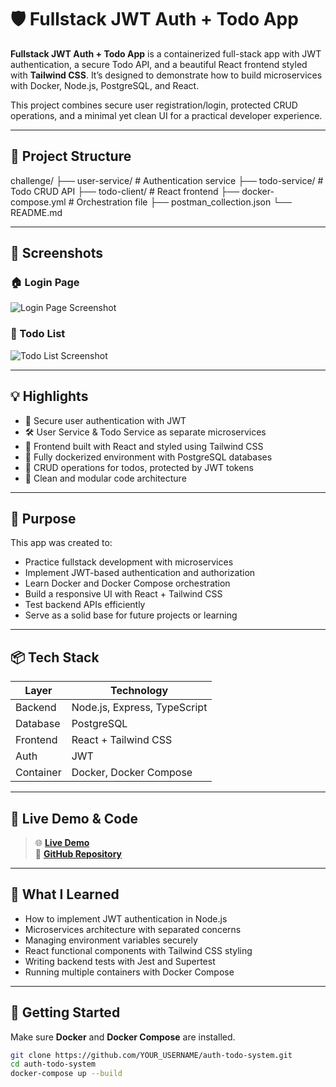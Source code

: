 # 🛡️ Fullstack JWT Auth + Todo App

**Fullstack JWT Auth + Todo App** is a containerized full-stack app with JWT authentication, a secure Todo API, and a beautiful React frontend styled with **Tailwind CSS**. It’s designed to demonstrate how to build microservices with Docker, Node.js, PostgreSQL, and React.

This project combines secure user registration/login, protected CRUD operations, and a minimal yet clean UI for a practical developer experience.

---


## 📂 Project Structure
challenge/
├── user-service/ # Authentication service
├── todo-service/ # Todo CRUD API
├── todo-client/ # React frontend
├── docker-compose.yml # Orchestration file
├── postman_collection.json
└── README.md

---
## 📸 Screenshots

### 🏠 Login Page  
![Login Page Screenshot](https://github.com/user-attachments/assets/d44f628a-6c8e-4eb0-88f4-17d2a113c307)

### 📝 Todo List  
![Todo List Screenshot](https://github.com/user-attachments/assets/9177a4d5-87cc-4a51-9a16-e7b079c2bfa1)


---

## 💡 Highlights

- 🔐 Secure user authentication with JWT  
- 🛠️ User Service & Todo Service as separate microservices  
- 🎨 Frontend built with React and styled using Tailwind CSS  
- 🐳 Fully dockerized environment with PostgreSQL databases  
- 📝 CRUD operations for todos, protected by JWT tokens  
- 📁 Clean and modular code architecture  

---

## 🎯 Purpose

This app was created to:

- Practice fullstack development with microservices  
- Implement JWT-based authentication and authorization  
- Learn Docker and Docker Compose orchestration  
- Build a responsive UI with React + Tailwind CSS  
- Test backend APIs efficiently  
- Serve as a solid base for future projects or learning  

---

## 📦 Tech Stack

| Layer       | Technology                 |
|-------------|----------------------------|
| Backend     | Node.js, Express, TypeScript |
| Database    | PostgreSQL                 |
| Frontend    | React + Tailwind CSS       |
| Auth        | JWT                        |
| Container   | Docker, Docker Compose     |

---

## 🚀 Live Demo & Code

> 🌐 [**Live Demo**](https://tech-challenge-auth-todo-docker-em7.vercel.app/)  
> 🔗 [**GitHub Repository**](https://github.com/ZakariaMerghmi/tech-challenge-auth-todo-docker)

---
## 🧠 What I Learned

- How to implement JWT authentication in Node.js  
- Microservices architecture with separated concerns  
- Managing environment variables securely  
- React functional components with Tailwind CSS styling  
- Writing backend tests with Jest and Supertest  
- Running multiple containers with Docker Compose  

---

## 🧪 Getting Started

Make sure **Docker** and **Docker Compose** are installed.

```bash
git clone https://github.com/YOUR_USERNAME/auth-todo-system.git
cd auth-todo-system
docker-compose up --build











